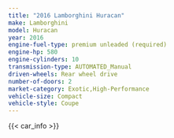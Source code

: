 ```yaml
---
title: "2016 Lamborghini Huracan"
make: Lamborghini
model: Huracan
year: 2016
engine-fuel-type: premium unleaded (required)
engine-hp: 580
engine-cylinders: 10
transmission-type: AUTOMATED_Manual
driven-wheels: Rear wheel drive
number-of-doors: 2
market-category: Exotic,High-Performance
vehicle-size: Compact
vehicle-style: Coupe
---
```


{{< car_info >}}
